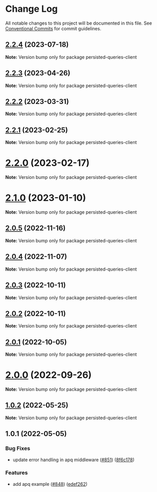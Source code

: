 # Change Log

All notable changes to this project will be documented in this file.
See [Conventional Commits](https://conventionalcommits.org) for commit guidelines.

## [2.2.4](https://github.com/nearform/graphql-hooks/compare/persisted-queries-client@2.2.3...persisted-queries-client@2.2.4) (2023-07-18)

**Note:** Version bump only for package persisted-queries-client





## [2.2.3](https://github.com/nearform/graphql-hooks/compare/persisted-queries-client@2.2.2...persisted-queries-client@2.2.3) (2023-04-26)

**Note:** Version bump only for package persisted-queries-client





## [2.2.2](https://github.com/nearform/graphql-hooks/compare/persisted-queries-client@2.2.1...persisted-queries-client@2.2.2) (2023-03-31)

**Note:** Version bump only for package persisted-queries-client





## [2.2.1](https://github.com/nearform/graphql-hooks/compare/persisted-queries-client@2.2.0...persisted-queries-client@2.2.1) (2023-02-25)

**Note:** Version bump only for package persisted-queries-client





# [2.2.0](https://github.com/nearform/graphql-hooks/compare/persisted-queries-client@2.1.0...persisted-queries-client@2.2.0) (2023-02-17)

**Note:** Version bump only for package persisted-queries-client





# [2.1.0](https://github.com/nearform/graphql-hooks/compare/persisted-queries-client@2.0.5...persisted-queries-client@2.1.0) (2023-01-10)

**Note:** Version bump only for package persisted-queries-client

## [2.0.5](https://github.com/nearform/graphql-hooks/compare/persisted-queries-client@2.0.4...persisted-queries-client@2.0.5) (2022-11-16)

**Note:** Version bump only for package persisted-queries-client

## [2.0.4](https://github.com/nearform/graphql-hooks/compare/persisted-queries-client@2.0.3...persisted-queries-client@2.0.4) (2022-11-07)

**Note:** Version bump only for package persisted-queries-client

## [2.0.3](https://github.com/nearform/graphql-hooks/compare/persisted-queries-client@2.0.2...persisted-queries-client@2.0.3) (2022-10-11)

**Note:** Version bump only for package persisted-queries-client

## [2.0.2](https://github.com/nearform/graphql-hooks/compare/persisted-queries-client@2.0.1...persisted-queries-client@2.0.2) (2022-10-11)

**Note:** Version bump only for package persisted-queries-client

## [2.0.1](https://github.com/nearform/graphql-hooks/compare/persisted-queries-client@2.0.0...persisted-queries-client@2.0.1) (2022-10-05)

**Note:** Version bump only for package persisted-queries-client

# [2.0.0](https://github.com/nearform/graphql-hooks/compare/persisted-queries-client@1.0.2...persisted-queries-client@2.0.0) (2022-09-26)

**Note:** Version bump only for package persisted-queries-client

## [1.0.2](https://github.com/nearform/graphql-hooks/compare/persisted-queries-client@1.0.1...persisted-queries-client@1.0.2) (2022-05-25)

**Note:** Version bump only for package persisted-queries-client

## 1.0.1 (2022-05-05)

### Bug Fixes

- update error handling in apq middleware ([#851](https://github.com/nearform/graphql-hooks/issues/851)) ([8f6c178](https://github.com/nearform/graphql-hooks/commit/8f6c1787b19b9d6d93f221de2f63314ffd60ac9d))

### Features

- add apq example ([#848](https://github.com/nearform/graphql-hooks/issues/848)) ([edef262](https://github.com/nearform/graphql-hooks/commit/edef262309185d209e52e278e4e8267320fa8275))
